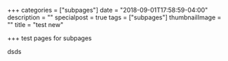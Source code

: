 +++
categories = ["subpages"]
date = "2018-09-01T17:58:59-04:00"
description = ""
specialpost = true
tags = ["subpages"]
thumbnailImage = ""
title = "test new"

+++
test pages for subpages

dsds